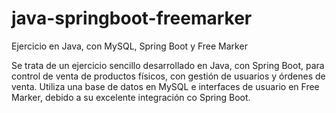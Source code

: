 # java-springboot-freemarker
Ejercicio en Java, con MySQL, Spring Boot y Free Marker

Se trata de un ejercicio sencillo desarrollado en Java, con Spring Boot, para control de venta de productos físicos, con gestión de usuarios y órdenes de venta. Utiliza una base de datos en MySQL e interfaces de usuario en Free Marker, debido a su excelente integración co Spring Boot.
